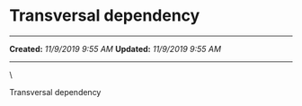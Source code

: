 Transversal dependency
======================

  -------------- ---------------------
  **Created:**   *11/9/2019 9:55 AM*
  **Updated:**   *11/9/2019 9:55 AM*
  -------------- ---------------------

\

Transversal dependency

 
